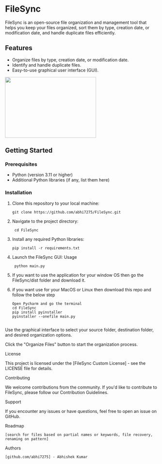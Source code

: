 # FileSync

FileSync is an open-source file organization and management tool that helps you keep your files organized, sort them by type, creation date, or modification date, and handle duplicate files efficiently.

## Features

- Organize files by type, creation date, or modification date.
- Identify and handle duplicate files.
- Easy-to-use graphical user interface (GUI).


<img src="./TaskMaster/TaskMaster.jpeg" width="300" height="200">


## Getting Started

### Prerequisites

- Python (version 3.11 or higher)
- Additional Python libraries (if any, list them here)

### Installation

1. Clone this repository to your local machine:

   ```shell
   git clone https://github.com/abhi7275/FileSync.git

2. Navigate to the project directory:
   ```shell
    cd FileSync

3. Install any required Python libraries: 
    ```shell
   pip install -r requirements.txt

4. Launch the FileSync GUI: Usage
   ```shell
    python main.py
5. If you want to use the application for your window OS then go the FileSync/dist folder and download it.

6. if you want use for your MacOS or Linux then download this repo and follow the below step
   ```shell
   Open Pycharm and go the terminal
   cd FileSync
   pip install pyinstaller
   pyinstaller --onefile main.py


Use the graphical interface to select your source folder, destination folder, and desired organization options.

Click the "Organize Files" button to start the organization process.

License

This project is licensed under the [FileSync Custom License] - see the LICENSE file for details.

Contributing

We welcome contributions from the community. If you'd like to contribute to FileSync, please follow our Contribution Guidelines.

Support

If you encounter any issues or have questions, feel free to open an issue on GitHub.

Roadmap

    [search for files based on partial names or keywords, file recovery, renaming on pattern]

Authors

    [github.com/abhi7275] - Abhishek Kumar
